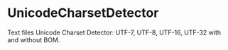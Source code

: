 # UnicodeCharsetDetector
Text files Unicode Charset Detector: UTF-7, UTF-8, UTF-16, UTF-32 with and without BOM.
